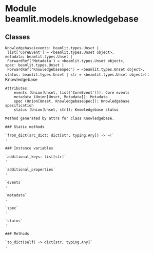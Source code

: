 Module beamlit.models.knowledgebase
===================================

Classes
-------

`Knowledgebase(events: beamlit.types.Unset | list['CoreEvent'] = <beamlit.types.Unset object>, metadata: beamlit.types.Unset | ForwardRef('Metadata') = <beamlit.types.Unset object>, spec: beamlit.types.Unset | ForwardRef('KnowledgebaseSpec') = <beamlit.types.Unset object>, status: beamlit.types.Unset | str = <beamlit.types.Unset object>)`
:   Knowledgebase
    
    Attributes:
        events (Union[Unset, list['CoreEvent']]): Core events
        metadata (Union[Unset, Metadata]): Metadata
        spec (Union[Unset, KnowledgebaseSpec]): Knowledgebase specification
        status (Union[Unset, str]): Knowledgebase status
    
    Method generated by attrs for class Knowledgebase.

    ### Static methods

    `from_dict(src_dict: dict[str, typing.Any]) ‑> ~T`
    :

    ### Instance variables

    `additional_keys: list[str]`
    :

    `additional_properties`
    :

    `events`
    :

    `metadata`
    :

    `spec`
    :

    `status`
    :

    ### Methods

    `to_dict(self) ‑> dict[str, typing.Any]`
    :